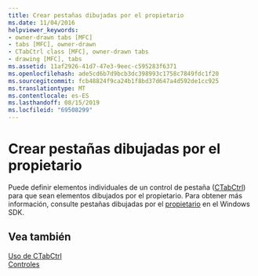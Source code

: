 ```yaml
---
title: Crear pestañas dibujadas por el propietario
ms.date: 11/04/2016
helpviewer_keywords:
- owner-drawn tabs [MFC]
- tabs [MFC], owner-drawn
- CTabCtrl class [MFC], owner-drawn tabs
- drawing [MFC], tabs
ms.assetid: 11af2926-41d7-47e3-9eec-c595283f6371
ms.openlocfilehash: ade5cd6b7d9bcb3dc398993c1758c7849fdc1f20
ms.sourcegitcommit: fcb48824f9ca24b1f8bd37d647a4d592de1cc925
ms.translationtype: MT
ms.contentlocale: es-ES
ms.lasthandoff: 08/15/2019
ms.locfileid: "69508299"
---
```

# <a name="making-owner-drawn-tabs"></a>Crear pestañas dibujadas por el propietario

Puede definir elementos individuales de un control de pestaña ([CTabCtrl](../mfc/reference/ctabctrl-class.md)) para que sean elementos dibujados por el propietario. Para obtener más información, consulte pestañas dibujadas por el [propietario](/windows/win32/Controls/tab-controls) en el Windows SDK.

## <a name="see-also"></a>Vea también

[Uso de CTabCtrl](../mfc/using-ctabctrl.md)<br/>
[Controles](../mfc/controls-mfc.md)
